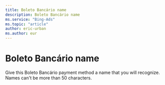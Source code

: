```yaml
---
title: Boleto Bancário name
description: Boleto Bancário name
ms.service: "Bing-Ads"
ms.topic: "article"
author: eric-urban
ms.author: eur
---
```


# Boleto Bancário name

Give this Boleto Bancário payment method a name that you will recognize. Names can't be more than 50 characters.


